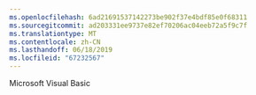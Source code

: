 ```yaml
---
ms.openlocfilehash: 6ad21691537142273be902f37e4bdf85e0f68311
ms.sourcegitcommit: ad203331ee9737e82ef70206ac04eeb72a5f9c7f
ms.translationtype: MT
ms.contentlocale: zh-CN
ms.lasthandoff: 06/18/2019
ms.locfileid: "67232567"
---
```

Microsoft Visual Basic